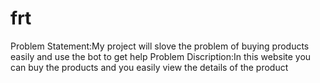 # frt
Problem Statement:My project will slove the problem of buying products easily and use the bot to get help Problem
Discription:In this website you can buy the products and you easily view the details of the product
